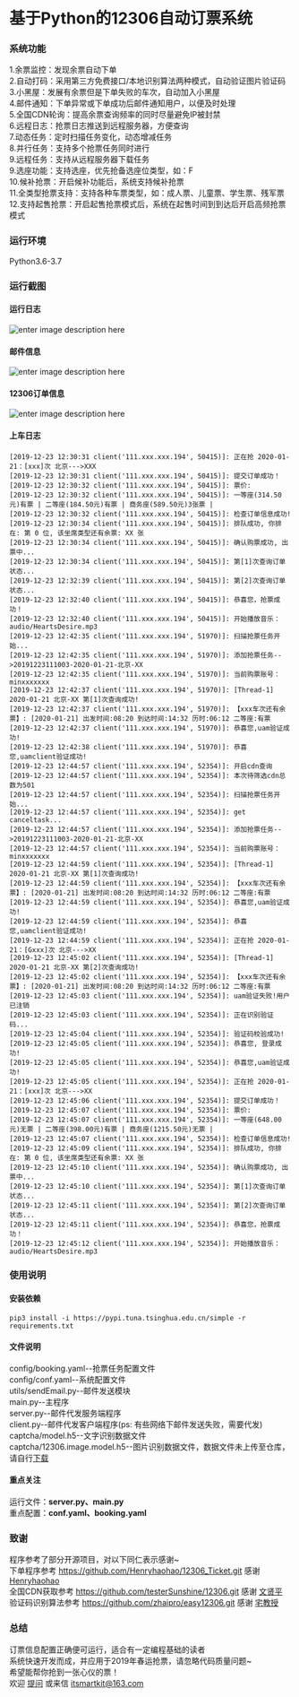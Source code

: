 基于Python的12306自动订票系统
=============================
### 系统功能
1.余票监控：发现余票自动下单<br>
2.自动打码：采用第三方免费接口/本地识别算法两种模式，自动验证图片验证码<br>
3.小黑屋：发展有余票但是下单失败的车次，自动加入小黑屋<br>
4.邮件通知：下单异常或下单成功后邮件通知用户，以便及时处理<br>
5.全国CDN轮询：提高余票查询频率的同时尽量避免IP被封禁<br>
6.远程日志：抢票日志推送到远程服务器，方便查询<br>
7.动态任务：定时扫描任务变化，动态增减任务<br>
8.并行任务：支持多个抢票任务同时进行<br>
9.远程任务：支持从远程服务器下载任务<br>
9.选座功能：支持选座，优先抢备选座位类型，如：F<br>
10.候补抢票：开启候补功能后，系统支持候补抢票<br>
11.全类型抢票支持：支持各种车票类型，如：成人票、儿童票、学生票、残军票<br>
12.支持起售抢票：开启起售抢票模式后，系统在起售时间到到达后开启高频抢票模式<br>

### 运行环境
Python3.6-3.7

### 运行截图
#### 运行日志
![enter image description here](img/1.png)
#### 邮件信息
![enter image description here](img/2.png)
#### 12306订单信息
![enter image description here](img/3.png)
#### 上车日志
```
[2019-12-23 12:30:31 client('111.xxx.xxx.194', 50415)]: 正在抢 2020-01-21：[xxx]次 北京--->XXX
[2019-12-23 12:30:31 client('111.xxx.xxx.194', 50415)]: 提交订单成功！
[2019-12-23 12:30:32 client('111.xxx.xxx.194', 50415)]: 票价:
[2019-12-23 12:30:32 client('111.xxx.xxx.194', 50415)]: 一等座(314.50元)有票 | 二等座(184.50元)有票 | 商务座(589.50元)3张票 | 
[2019-12-23 12:30:32 client('111.xxx.xxx.194', 50415)]: 检查订单信息成功!
[2019-12-23 12:30:34 client('111.xxx.xxx.194', 50415)]: 排队成功, 你排在: 第 0 位, 该坐席类型还有余票: XX 张
[2019-12-23 12:30:34 client('111.xxx.xxx.194', 50415)]: 确认购票成功, 出票中...
[2019-12-23 12:30:34 client('111.xxx.xxx.194', 50415)]: 第[1]次查询订单状态...
[2019-12-23 12:32:39 client('111.xxx.xxx.194', 50415)]: 第[2]次查询订单状态...
[2019-12-23 12:32:40 client('111.xxx.xxx.194', 50415)]: 恭喜您，抢票成功！
[2019-12-23 12:32:40 client('111.xxx.xxx.194', 50415)]: 开始播放音乐：audio/HeartsDesire.mp3
[2019-12-23 12:42:35 client('111.xxx.xxx.194', 51970)]: 扫描抢票任务开始...
[2019-12-23 12:42:35 client('111.xxx.xxx.194', 51970)]: 添加抢票任务-->20191223111003-2020-01-21-北京-XX
[2019-12-23 12:42:35 client('111.xxx.xxx.194', 51970)]: 当前购票账号：minxxxxxxx
[2019-12-23 12:42:37 client('111.xxx.xxx.194', 51970)]: [Thread-1] 2020-01-21 北京-XX 第[1]次查询成功!
[2019-12-23 12:42:37 client('111.xxx.xxx.194', 51970)]: 【xxx车次还有余票】: [2020-01-21] 出发时间:08:20 到达时间:14:32 历时:06:12 二等座:有票 
[2019-12-23 12:42:37 client('111.xxx.xxx.194', 51970)]: 恭喜您,uam验证成功!
[2019-12-23 12:42:38 client('111.xxx.xxx.194', 51970)]: 恭喜您,uamclient验证成功!
[2019-12-23 12:44:57 client('111.xxx.xxx.194', 52354)]: 开启cdn查询
[2019-12-23 12:44:57 client('111.xxx.xxx.194', 52354)]: 本次待筛选cdn总数为501
[2019-12-23 12:44:57 client('111.xxx.xxx.194', 52354)]: 扫描抢票任务开始...
[2019-12-23 12:44:57 client('111.xxx.xxx.194', 52354)]: get canceltask...
[2019-12-23 12:44:57 client('111.xxx.xxx.194', 52354)]: 添加抢票任务-->20191223111003-2020-01-21-北京-XX
[2019-12-23 12:44:57 client('111.xxx.xxx.194', 52354)]: 当前购票账号：minxxxxxxx
[2019-12-23 12:44:59 client('111.xxx.xxx.194', 52354)]: [Thread-1] 2020-01-21 北京-XX 第[1]次查询成功!
[2019-12-23 12:44:59 client('111.xxx.xxx.194', 52354)]: 【xxx车次还有余票】: [2020-01-21] 出发时间:08:20 到达时间:14:32 历时:06:12 二等座:有票 
[2019-12-23 12:44:59 client('111.xxx.xxx.194', 52354)]: 恭喜您,uam验证成功!
[2019-12-23 12:44:59 client('111.xxx.xxx.194', 52354)]: 恭喜您,uamclient验证成功!
[2019-12-23 12:44:59 client('111.xxx.xxx.194', 52354)]: 正在抢 2020-01-21：[Gxxx]次 北京--->XX
[2019-12-23 12:45:02 client('111.xxx.xxx.194', 52354)]: [Thread-1] 2020-01-21 北京-XX 第[2]次查询成功!
[2019-12-23 12:45:02 client('111.xxx.xxx.194', 52354)]: 【xxx车次还有余票】: [2020-01-21] 出发时间:08:20 到达时间:14:32 历时:06:12 二等座:有票 
[2019-12-23 12:45:03 client('111.xxx.xxx.194', 52354)]: uam验证失败!用户已注销
[2019-12-23 12:45:03 client('111.xxx.xxx.194', 52354)]: 正在识别验证码...
[2019-12-23 12:45:04 client('111.xxx.xxx.194', 52354)]: 验证码校验成功!
[2019-12-23 12:45:05 client('111.xxx.xxx.194', 52354)]: 恭喜您, 登录成功!
[2019-12-23 12:45:05 client('111.xxx.xxx.194', 52354)]: 恭喜您,uam验证成功!
[2019-12-23 12:45:05 client('111.xxx.xxx.194', 52354)]: 正在抢 2020-01-21：[xxx]次 北京--->XX
[2019-12-23 12:45:06 client('111.xxx.xxx.194', 52354)]: 提交订单成功！
[2019-12-23 12:45:07 client('111.xxx.xxx.194', 52354)]: 票价:
[2019-12-23 12:45:07 client('111.xxx.xxx.194', 52354)]: 一等座(648.00元)无票 | 二等座(398.00元)有票 | 商务座(1215.50元)无票 | 
[2019-12-23 12:45:07 client('111.xxx.xxx.194', 52354)]: 检查订单信息成功!
[2019-12-23 12:45:09 client('111.xxx.xxx.194', 52354)]: 排队成功, 你排在: 第 0 位, 该坐席类型还有余票: XX 张
[2019-12-23 12:45:10 client('111.xxx.xxx.194', 52354)]: 确认购票成功, 出票中...
[2019-12-23 12:45:10 client('111.xxx.xxx.194', 52354)]: 第[1]次查询订单状态...
[2019-12-23 12:45:11 client('111.xxx.xxx.194', 52354)]: 第[2]次查询订单状态...
[2019-12-23 12:45:11 client('111.xxx.xxx.194', 52354)]: 恭喜您，抢票成功！
[2019-12-23 12:45:12 client('111.xxx.xxx.194', 52354)]: 开始播放音乐：audio/HeartsDesire.mp3
```

### 使用说明
#### 安装依赖
```
pip3 install -i https://pypi.tuna.tsinghua.edu.cn/simple -r requirements.txt
```
#### 文件说明
config/booking.yaml--抢票任务配置文件<br>
config/conf.yaml--系统配置文件<br>
utils/sendEmail.py--邮件发送模块<br>
main.py--主程序<br>
server.py--邮件代发服务端程序<br>
client.py--邮件代发客户端程序(ps: 有些网络下邮件发送失败，需要代发)<br>
captcha/model.h5--文字识别数据文件<br>
captcha/12306.image.model.h5--图片识别数据文件，数据文件未上传至仓库，请自行[下载](http://www.itsmartkit.com/captcha/model.rar)<br>
#### 重点关注
运行文件：**server.py、main.py**<br>
重点配置：**conf.yaml、booking.yaml**<br>

### 致谢
程序参考了部分开源项目，对以下同仁表示感谢~<br>
下单程序参考 https://github.com/Henryhaohao/12306_Ticket.git 感谢 [Henryhaohao](https://github.com/Henryhaohao/12306_Ticket.git)<br> 
全国CDN获取参考 https://github.com/testerSunshine/12306.git 感谢 [文贤平](https://github.com/testerSunshine/12306.git)<br>
验证码识别算法参考 https://github.com/zhaipro/easy12306.git 感谢 [宅教授](https://github.com/zhaipro/easy12306.git)<br>

### 总结
订票信息配置正确便可运行，适合有一定编程基础的读者<br>
系统快速开发而成，并应用于2019年春运抢票，请忽略代码质量问题~<br>
希望能帮你抢到一张心仪的票！<br>
欢迎 [提问](https://github.com/itsmartkit/12306-Ticket-Booking/issues) 或来信 itsmartkit@163.com<br>
